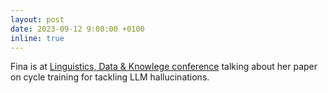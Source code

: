 ```yaml
---
layout: post
date: 2023-09-12 9:00:00 +0100
inline: true
---
```


Fina is at [Linguistics, Data & Knowlege conference](https://twitter.com/merpeltje/status/1702340842357469261) talking about her paper on cycle training for tackling LLM hallucinations.